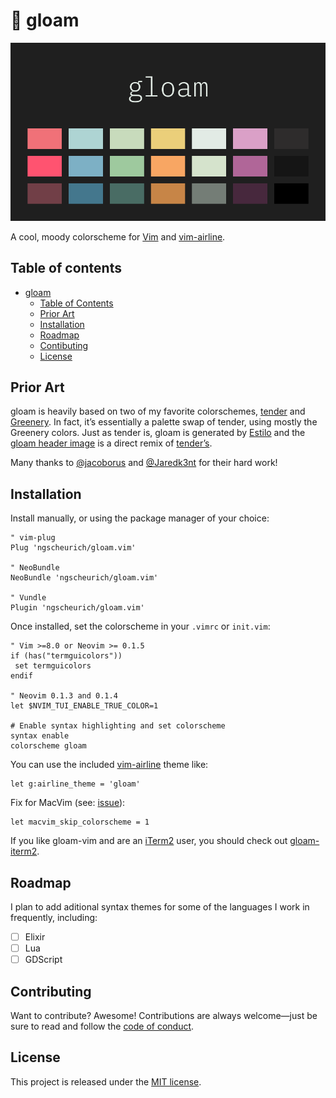 # 🎨 gloam

![gloam](gloam.png)

A cool, moody colorscheme for [Vim](https://www.vim.org/) and
[vim-airline](https://github.com/vim-airline/vim-airline).

## Table of contents

* [gloam](#-gloam)
  * [Table of Contents](#table-of-contents)
  * [Prior Art](#prior-art)
  * [Installation](#installation)
  * [Roadmap](#roadmap)
  * [Contibuting](#contibuting)
  * [License](#license)

## Prior Art

gloam is heavily based on two of my favorite colorschemes,
[tender](https://github.com/jacoborus/tender.vim) and
[Greenery](https://github.com/Jaredk3nt/nova-theme). In fact, it’s
essentially a palette swap of tender, using mostly the Greenery colors.
Just as tender is, gloam is generated by [Estilo](https://github.com/jacoborus/estilo)
and the [gloam header image](https://github.com/ngscheurich/gloam-vim) is a direct
remix of [tender’s](https://cloud.githubusercontent.com/assets/829859/18413534/f7cb472c-77aa-11e6-86bf-9c790aadd2df.png).

Many thanks to [@jacoborus](https://github.com/jacoborus/) and
[@Jaredk3nt](https://github.com/Jaredk3nt) for their hard work!

## Installation

Install manually, or using the package manager of your choice:

```viml
" vim-plug
Plug 'ngscheurich/gloam.vim'

" NeoBundle
NeoBundle 'ngscheurich/gloam.vim'

" Vundle
Plugin 'ngscheurich/gloam.vim'
```

Once installed, set the colorscheme in your `.vimrc` or `init.vim`:

```viml
" Vim >=8.0 or Neovim >= 0.1.5
if (has("termguicolors"))
 set termguicolors
endif

" Neovim 0.1.3 and 0.1.4
let $NVIM_TUI_ENABLE_TRUE_COLOR=1

# Enable syntax highlighting and set colorscheme
syntax enable
colorscheme gloam
```

You can use the included [vim-airline](https://github.com/vim-airline/vim-airline)
theme like:

```viml
let g:airline_theme = 'gloam'
```

Fix for MacVim (see: [issue](https://github.com/jacoborus/tender.vim/issues/9)):

```viml
let macvim_skip_colorscheme = 1
```

If you like gloam-vim and are an [iTerm2](https://www.iterm2.com/) user, you should
check out [gloam-iterm2](https://github.com/ngscheurich/gloam-iterm2).

## Roadmap

I plan to add aditional syntax themes for some of the languages I work
in frequently, including:

* [ ] Elixir
* [ ] Lua
* [ ] GDScript

## Contributing

Want to contribute? Awesome! Contributions are always welcome—just be sure to
read and follow the [code of conduct](https://github.com/ngscheurich/gloam.vim/blob/master/CODE_OF_CONDUCT.md).

## License

This project is released under the [MIT license](https://github.com/ngscheurich/gloam.vim/blob/master/LICENSE).
